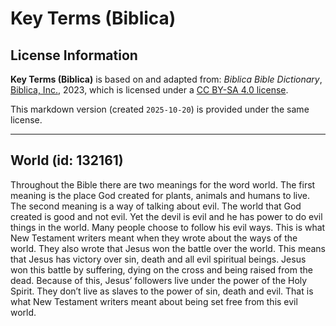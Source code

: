 # Key Terms (Biblica)

## License Information

**Key Terms (Biblica)** is based on and adapted from: _Biblica Bible Dictionary_, [Biblica, Inc.](https://www.biblica.com/), 2023, which is licensed under a [CC BY-SA 4.0 license](https://creativecommons.org/licenses/by-sa/4.0/legalcode.en).

This markdown version (created `2025-10-20`) is provided under the same license.



--------------------------------

## World (id: 132161)

Throughout the Bible there are two meanings for the word world. The first meaning is the place God created for plants, animals and humans to live. The second meaning is a way of talking about evil. The world that God created is good and not evil. Yet the devil is evil and he has power to do evil things in the world. Many people choose to follow his evil ways. This is what New Testament writers meant when they wrote about the ways of the world. They also wrote that Jesus won the battle over the world. This means that Jesus has victory over sin, death and all evil spiritual beings. Jesus won this battle by suffering, dying on the cross and being raised from the dead. Because of this, Jesus’ followers live under the power of the Holy Spirit. They don’t live as slaves to the power of sin, death and evil. That is what New Testament writers meant about being set free from this evil world.


